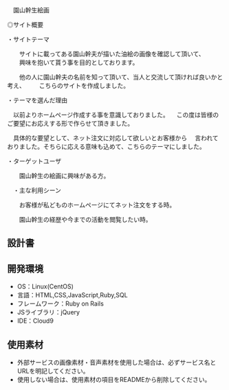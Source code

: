 <!--# <ここにアプリ名を入力>-->
　園山幹生絵画

◎サイト概要

  ・サイトテーマ

　　サイトに載ってある園山幹夫が描いた油絵の画像を確認して頂いて、
　　興味を抱いて貰う事を目的としております。

　　他の人に園山幹夫の名前を知って頂いて、当人と交流して頂ければ良いかと考え、
　　こちらのサイトを作成しました。

  ・テーマを選んだ理由

  　以前よりホームページ作成する事を意識しておりました。
  　この度は皆様のご要望にお応えする形で作らせて頂きました。

  　具体的な要望として、ネット注文に対応して欲しいとお客様から
  　言われておりました。そちらに応える意味も込めて、こちらのテーマにしました。

  ・ターゲットユーザ

　　園山幹生の絵画に興味がある方。

　・主な利用シーン

　　お客様が私どものホームページにてネット注文をする時。

　　園山幹生の経歴や今までの活動を閲覧したい時。

## 設計書


## 開発環境
- OS：Linux(CentOS)
- 言語：HTML,CSS,JavaScript,Ruby,SQL
- フレームワーク：Ruby on Rails
- JSライブラリ：jQuery
- IDE：Cloud9

## 使用素材
- 外部サービスの画像素材・音声素材を使用した場合は、必ずサービス名とURLを明記してください。
- 使用しない場合は、使用素材の項目をREADMEから削除してください。